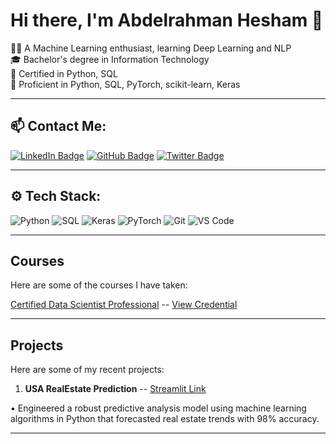 # Hi there, I'm Abdelrahman Hesham 👋

👨‍💻 A Machine Learning enthusiast, learning Deep Learning and NLP  
🎓 Bachelor's degree in Information Technology  
📜 Certified in Python, SQL  
🔧 Proficient in Python, SQL, PyTorch, scikit-learn, Keras  



---

## 📫 Contact Me:

[![LinkedIn Badge](https://img.shields.io/badge/-LinkedIn-blue?style=flat-square&logo=Linkedin&logoColor=white)](https://www.linkedin.com/in/abdelrahmanaboelazm/)
[![GitHub Badge](https://img.shields.io/badge/-GitHub-181717?style=flat-square&logo=github&logoColor=white)](https://github.com/abHesham)
[![Twitter Badge](https://img.shields.io/badge/-Twitter-blue?style=flat-square&logo=Twitter&logoColor=white)](https://x.com/existingpal)

---

## ⚙️ Tech Stack:
![Python](https://img.shields.io/badge/-Python-3776AB?style=flat-square&logo=python&logoColor=white)
![SQL](https://img.shields.io/badge/-SQL-4479A1?style=flat-square&logo=mysql&logoColor=white)
![Keras](https://img.shields.io/badge/-Keras-D00000?style=flat-square&logo=keras&logoColor=white)
![PyTorch](https://img.shields.io/badge/-PyTorch-EE4C2C?style=flat-square&logo=pytorch&logoColor=white)
![Git](https://img.shields.io/badge/-Git-F05032?style=flat-square&logo=git&logoColor=white)
![VS Code](https://img.shields.io/badge/-VS%20Code-007ACC?style=flat-square&logo=visual-studio-code&logoColor=white)

---

## Courses
Here are some of the courses I have taken:

[Certified Data Scientist Professional](https://www.epsiloneg.com/course/cdsp/)  --  [View Credential](https://epsilonaii.org/wp-content/uploads/2023/12/101027-23-EG-Abdelrahman-Hesham-Attia-Ibrahim.pdf)

---

## Projects

Here are some of my recent projects:

1. **USA RealEstate Prediction**  --  [Streamlit Link](https://usarealestate-ktny4aginhcewkafptfzzw.streamlit.app/)

 • Engineered a robust predictive analysis model using machine learning algorithms in Python that forecasted real estate 
trends with 98% accuracy.

---


